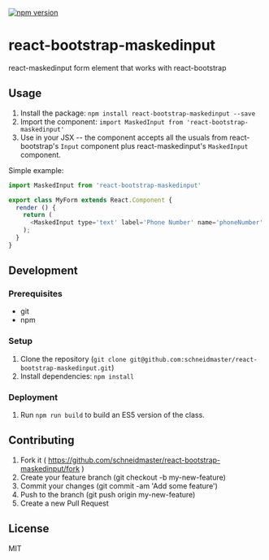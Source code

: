 [![npm version](https://badge.fury.io/js/react-bootstrap-maskedinput.svg)](https://badge.fury.io/js/react-bootstrap-maskedinput)

# react-bootstrap-maskedinput

react-maskedinput form element that works with react-bootstrap

## Usage

1. Install the package: `npm install react-bootstrap-maskedinput --save`
2. Import the component: `import MaskedInput from 'react-bootstrap-maskedinput'`
3. Use in your JSX -- the component accepts all the usuals from react-bootstrap's `Input` component plus react-maskedinput's `MaskedInput` component.

Simple example:

```javascript
import MaskedInput from 'react-bootstrap-maskedinput'

export class MyForm extends React.Component {
  render () {
    return (
      <MaskedInput type='text' label='Phone Number' name='phoneNumber' mask='111-111-1111' />
    );
  }
}
```

## Development

### Prerequisites

* git
* npm

### Setup

1. Clone the repository (`git clone git@github.com:schneidmaster/react-bootstrap-maskedinput.git`)
2. Install dependencies: `npm install`

### Deployment

1. Run `npm run build` to build an ES5 version of the class.

## Contributing

1. Fork it ( https://github.com/schneidmaster/react-bootstrap-maskedinput/fork )
2. Create your feature branch (git checkout -b my-new-feature)
3. Commit your changes (git commit -am 'Add some feature')
4. Push to the branch (git push origin my-new-feature)
5. Create a new Pull Request

## License

MIT

